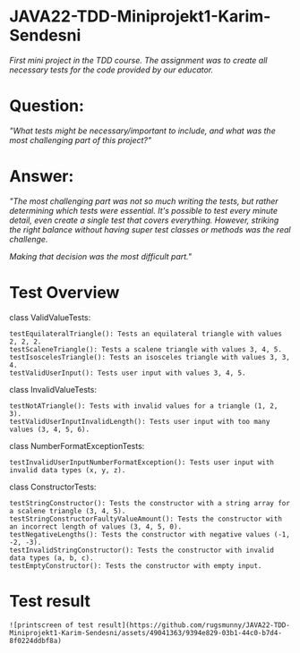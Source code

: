 # JAVA22-TDD-Miniprojekt1-Karim-Sendesni

_First mini project in the TDD course. The assignment was to create all necessary tests for the code provided by our educator._

# Question:
  
  _"What tests might be necessary/important to include, and what was the most challenging part of this project?"_

# Answer:
  
  _"The most challenging part was not so much writing the tests, but rather determining which tests were essential. 
  It's possible to test every minute detail, even create a single test that covers everything. 
  However, striking the right balance without having super test classes or methods was the real challenge._
  
  _Making that decision was the most difficult part."_
  
  
# Test Overview 

  class ValidValueTests:
  
    testEquilateralTriangle(): Tests an equilateral triangle with values 2, 2, 2.
    testScaleneTriangle(): Tests a scalene triangle with values 3, 4, 5.
    testIsoscelesTriangle(): Tests an isosceles triangle with values 3, 3, 4.
    testValidUserInput(): Tests user input with values 3, 4, 5.
    
  class InvalidValueTests:
  
    testNotATriangle(): Tests with invalid values for a triangle (1, 2, 3).
    testValidUserInputInvalidLength(): Tests user input with too many values (3, 4, 5, 6).
    
  class NumberFormatExceptionTests:
  
    testInvalidUserInputNumberFormatException(): Tests user input with invalid data types (x, y, z).
    
  class ConstructorTests:
  
    testStringConstructor(): Tests the constructor with a string array for a scalene triangle (3, 4, 5).
    testStringConstructorFaultyValueAmount(): Tests the constructor with an incorrect length of values (3, 4, 5, 0).
    testNegativeLengths(): Tests the constructor with negative values (-1, -2, -3).
    testInvalidStringConstructor(): Tests the constructor with invalid data types (a, b, c).
    testEmptyConstructor(): Tests the constructor with empty input.

# Test result

    ![printscreen of test result](https://github.com/rugsmunny/JAVA22-TDD-Miniprojekt1-Karim-Sendesni/assets/49041363/9394e829-03b1-44c0-b7d4-8f0224ddbf8a)
